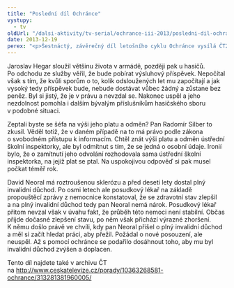 ```yaml
---
title: "Poslední díl Ochránce"
vystupy:
  - tv
oldUrl: "/dalsi-aktivity/tv-serial/ochrance-iii-2013/posledni-dil-ochrance-1/"
date: 2013-12-19
perex: "<p>Šestnáctý, závěrečný díl letošního cyklu Ochránce vysílá ČT2 v neděli 22. prosince ve 13:00 h. Lidé z těchto tří příběhů svou vytrvalostí dokázali uspět proti chybujícím úřadům, ať už ve sporu o výsluhový příspěvek, přístup k informacím o platu státních zaměstnanců a při odnětí invalidního důchodu vážně nemocnému příjemci. Reprízy pořadu jsou na programu ČT2 v neděli a úterý po půlnoci.</p>"
---
```


<!-- imported from the old website -->

<p>Jaroslav Hegar sloužil většinu života v armádě, později pak u hasičů. Po odchodu ze služby věřil, že bude pobírat výsluhový příspěvek. Nepočítal však s tím, že kvůli sporům o to, kolik odsloužených let mu započítají a jak vysoký tedy příspěvek bude, nebude dostávat vůbec žádný a zůstane bez peněz. Byl si jistý, že je v právu a nevzdal se. Nakonec uspěl a jeho nezdolnost pomohla i dalším bývalým příslušníkům hasičského sboru v podobné situaci.</p><p>Zeptali byste se šéfa na výši jeho platu a odměn? Pan Radomír Silber to zkusil. Věděl totiž, že v daném případě na to má právo podle zákona o svobodném přístupu k informacím. Chtěl znát výši platu a odměn ústřední školní inspektorky, ale byl odmítnut s tím, že se jedná o osobní údaje. Ironií bylo, že o zamítnutí jeho odvolání rozhodovala sama ústřední školní inspektorka, na jejíž plat se ptal. Na uspokojivou odpověď si pak musel počkat téměř rok. </p><p>David Neoral má roztroušenou sklerózu a před deseti lety dostal plný invalidní důchod. Po osmi letech ale posudkový lékař na základě propouštěcí zprávy z nemocnice konstatoval, že se zdravotní stav zlepšil a na plný invalidní důchod tedy pan Neoral nemá nárok. Posudkový lékař přitom nevzal však v úvahu fakt, že průběh této nemoci není stabilní. Občas přijde dočasné zlepšení stavu, po něm však přichází výrazné zhoršení. K němu došlo právě ve chvíli, kdy pan Neoral přišel o plný invalidní důchod a měl si začít hledat práci, aby přežil. Požádal o nové posouzení, ale neuspěl. Až s pomocí ochránce se podařilo dosáhnout toho, aby mu byl invalidní důchod zvýšen a doplacen.</p><p>Tento díl najdete také v archivu ČT na <a title="Otevření do nového okna" href="http://www.ceskatelevize.cz/porady/10363268581-ochrance/313281381960005/" target="_blank">http://www.ceskatelevize.cz/porady/10363268581-ochrance/313281381960005/</a> <img alt="" src="https://www.ochrance.cz/typo3/ext/od_linkdesc/icons/external.gif" class="od_linkdesc_icon_external" /> </p>
